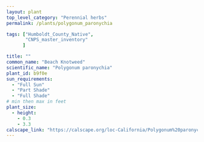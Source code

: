 ```yaml
---
layout: plant                                                              
top_level_category: "Perennial herbs"
permalink: /plants/polygonum_paronychia

tags: ["Humboldt_County_Native",
       "CNPS_master_inventory"
      ]

title: ""
common_name: "Beach Knotweed"
scientific_name: "Polygonum paronychia"
plant_id: b9f0e
sun_requirements:
  - "Full Sun"
  - "Part Shade"
  - "Full Shade"
# min then max in feet
plant_size:
  - height: 
    - 0.3
    - 3.3
calscape_link: "https://calscape.org/loc-California/Polygonum%20paronychia(%20)"
---
```



